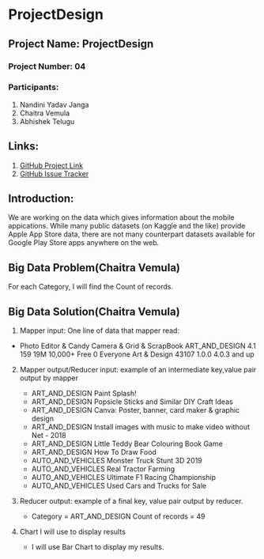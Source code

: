 # ProjectDesign
## Project Name: ProjectDesign
### Project Number: 04
### Participants:
1. Nandini Yadav Janga
1. Chaitra Vemula
1. Abhishek Telugu
## Links:
1. [GitHub Project Link](https://github.com/nandiniyadavjanga/ProjectDesign)
1. [GitHub Issue Tracker](https://github.com/nandiniyadavjanga/ProjectDesign/issues)
## Introduction: 
We are working on the data which gives information about the mobile appications. While many public datasets (on Kaggle and the like) provide Apple App Store data, there are not many counterpart datasets available for Google Play Store apps anywhere on the web. 







## Big Data Problem(Chaitra Vemula)
For each Category, I will find the Count of records.
## Big Data Solution(Chaitra Vemula)
1. Mapper input: One line of data that mapper read:
- Photo Editor & Candy Camera & Grid & ScrapBook	ART_AND_DESIGN	4.1	159	19M	10,000+	Free	0	Everyone	Art & Design	43107	1.0.0	   4.0.3 and up	
2. Mapper output/Reducer input: example of an intermediate key,value pair output by mapper
      * ART_AND_DESIGN                Paint Splash!  
      * ART_AND_DESIGN        Popsicle Sticks and Similar DIY Craft Ideas
      * ART_AND_DESIGN        Canva: Poster, banner, card maker & graphic design
      * ART_AND_DESIGN        Install images with music to make video without Net - 2018
      * ART_AND_DESIGN        Little Teddy Bear Colouring Book Game
      * ART_AND_DESIGN        How To Draw Food
      * AUTO_AND_VEHICLES     Monster Truck Stunt 3D 2019
      * AUTO_AND_VEHICLES     Real Tractor Farming
      * AUTO_AND_VEHICLES     Ultimate F1 Racing Championship
      * AUTO_AND_VEHICLES     Used Cars and Trucks for Sale

3. Reducer output:  example of a final key, value pair output by reducer.
   * Category = ART_AND_DESIGN     Count of records = 49
   
4. Chart I will use to display results
   * I will use Bar Chart to display my results.


